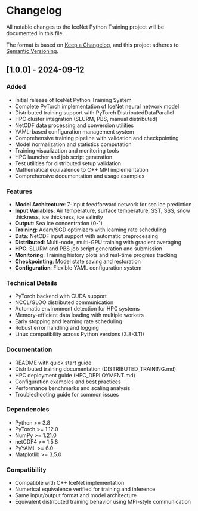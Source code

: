 # Changelog

All notable changes to the IceNet Python Training project will be documented in this file.

The format is based on [Keep a Changelog](https://keepachangelog.com/en/1.0.0/),
and this project adheres to [Semantic Versioning](https://semver.org/spec/v2.0.0.html).

## [1.0.0] - 2024-09-12

### Added
- Initial release of IceNet Python Training System
- Complete PyTorch implementation of IceNet neural network model
- Distributed training support with PyTorch DistributedDataParallel
- HPC cluster integration (SLURM, PBS, manual distributed)
- NetCDF data processing and conversion utilities
- YAML-based configuration management system
- Comprehensive training pipeline with validation and checkpointing
- Model normalization and statistics computation
- Training visualization and monitoring tools
- HPC launcher and job script generation
- Test utilities for distributed setup validation
- Mathematical equivalence to C++ MPI implementation
- Comprehensive documentation and usage examples

### Features
- **Model Architecture**: 7-input feedforward network for sea ice prediction
- **Input Variables**: Air temperature, surface temperature, SST, SSS, snow thickness, ice thickness, ice salinity
- **Output**: Sea ice concentration (0-1)
- **Training**: Adam/SGD optimizers with learning rate scheduling
- **Data**: NetCDF input support with automatic preprocessing
- **Distributed**: Multi-node, multi-GPU training with gradient averaging
- **HPC**: SLURM and PBS job script generation and submission
- **Monitoring**: Training history plots and real-time progress tracking
- **Checkpointing**: Model state saving and restoration
- **Configuration**: Flexible YAML configuration system

### Technical Details
- PyTorch backend with CUDA support
- NCCL/GLOO distributed communication
- Automatic environment detection for HPC systems
- Memory-efficient data loading with multiple workers
- Early stopping and learning rate scheduling
- Robust error handling and logging
- Linux compatibility across Python versions (3.8-3.11)

### Documentation
- README with quick start guide
- Distributed training documentation (DISTRIBUTED_TRAINING.md)
- HPC deployment guide (HPC_DEPLOYMENT.md)
- Configuration examples and best practices
- Performance benchmarks and scaling analysis
- Troubleshooting guide for common issues

### Dependencies
- Python >= 3.8
- PyTorch >= 1.12.0
- NumPy >= 1.21.0
- netCDF4 >= 1.5.8
- PyYAML >= 6.0
- Matplotlib >= 3.5.0

### Compatibility
- Compatible with C++ IceNet implementation
- Numerical equivalence verified for training and inference
- Same input/output format and model architecture
- Equivalent distributed training behavior using MPI-style communication
